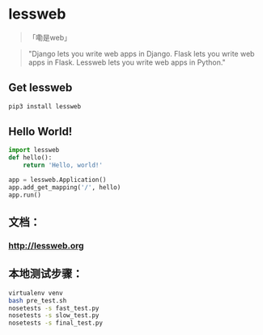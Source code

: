 # lessweb
>「嘞是web」

> "Django lets you write web apps in Django. Flask lets you write web apps in Flask. Lessweb lets you write web apps in Python."

## Get lessweb
```bash
pip3 install lessweb
```

## Hello World!
```python
import lessweb
def hello():
    return 'Hello, world!'

app = lessweb.Application()
app.add_get_mapping('/', hello)
app.run()
```

## 文档：
### http://lessweb.org

## 本地测试步骤：
```bash
virtualenv venv
bash pre_test.sh
nosetests -s fast_test.py
nosetests -s slow_test.py
nosetests -s final_test.py

```